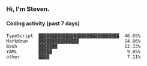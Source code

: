 ### Hi, I'm Steven.

#### Coding activity (past 7 days)
```
TypeScript  ▓▓▓▓▓▓▓▓▓▓▓▓▓▓▓▓▓▓▓▓▓▓▓▓▓▓▓▓▓▓  46.65%
Markdown    ▓▓▓▓▓▓▓▓▓▓▓▓▓▓▓                 24.86%
Bash        ▓▓▓▓▓▓▓                         12.33%
YAML        ▓▓▓▓▓                            9.05%
other       ▓▓▓▓                             7.11%
```
